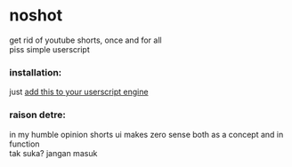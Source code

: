 # noshot
get rid of youtube shorts, once and for all
<br>piss simple userscript

### installation:
just [add this to your userscript engine](../../raw/main/noshort.user.js)


### raison detre:
in my humble opinion shorts ui makes zero sense both as a concept and in function<br>
tak suka? jangan masuk
